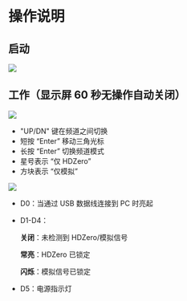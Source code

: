 # 操作说明

## 启动

<img src="/eventmedia/image2.png" id="image2">

## 工作（显示屏 60 秒无操作自动关闭）

<img src="/eventmedia/image3.png" id="image3">

* "UP/DN" 键在频道之间切换  
* 短按 “Enter” 移动三角光标  
* 长按 “Enter” 切换频道模式  
* 星号表示 “仅 HDZero”  
* 方块表示 “仅模拟”  

<img src="/eventmedia/image4.png" id="image4">

- D0：当通过 USB 数据线连接到 PC 时亮起  

- D1-D4：  

    **关闭**：未检测到 HDZero/模拟信号  

    **常亮**：HDZero 已锁定  

    **闪烁**：模拟信号已锁定  

- D5：电源指示灯  
